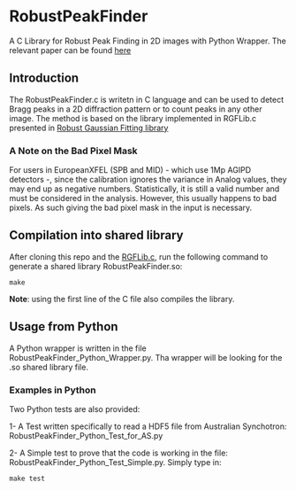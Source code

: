 # RobustPeakFinder
A C Library for Robust Peak Finding in 2D images with Python Wrapper. The relevant paper can be found [here](http://scripts.iucr.org/cgi-bin/paper?S1600576717014340)

## Introduction
The RobustPeakFinder.c is writetn in C language and can be used to detect Bragg peaks in a 2D diffraction pattern or to count peaks in any other image. The method is based on the library implemented in RGFLib.c presented in [Robust Gaussian Fitting library](https://github.com/ARSadri/RGFLib)

### A Note on the Bad Pixel Mask
For users in EuropeanXFEL (SPB and MID) - which use 1Mp AGIPD detectors -, since the calibration ignores the variance in Analog values, they may end up as negative numbers. Statistically, it is still a valid number and must be considered in the analysis. However, this usually happens to bad pixels. As such giving the bad pixel mask in the input is necessary.

## Compilation into shared library
After cloning this repo and the [RGFLib.c](https://raw.githubusercontent.com/ARSadri/RobustGaussianFittingLibrary/master/RobustGaussianFittingLibrary/RGFLib.c), run the following command to generate a shared library RobustPeakFinder.so:
```
make
```
**Note**: using the first line of the C file also compiles the library.
## Usage from Python
A Python wrapper is written in the file RobustPeakFinder_Python_Wrapper.py. Tha wrapper will be looking for the .so shared library file.

### Examples in Python 
Two Python tests are also provided:

1- A Test written specifically to read a HDF5 file from Australian Synchotron:
RobustPeakFinder_Python_Test_for_AS.py

2- A Simple test to prove that the code is working in the file: RobustPeakFinder_Python_Test_Simple.py.
Simply type in:
```
make test
```
